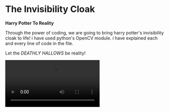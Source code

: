 # The Invisibility Cloak
 **Harry Potter To Reality**
 
 Through the power of coding, we are going to bring harry potter's invisibility cloak to life!
 i have used python's OpenCV module.
 i have explained each and every line of code in the file.
 
 Let the *DEATHLY HALLOWS* be reality!
 
 
 ![image of invisibility](https://github.com/imakshit/The-Invisibility-Cloak/blob/master/invisibility_proof.mp4)
 

